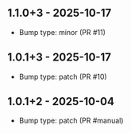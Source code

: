## 1.1.0+3 - 2025-10-17
- Bump type: minor (PR #11)

## 1.0.1+3 - 2025-10-17
- Bump type: patch (PR #10)

## 1.0.1+2 - 2025-10-04
- Bump type: patch (PR #manual)

